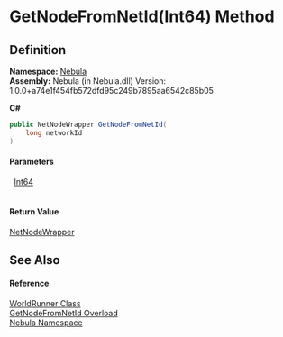 # GetNodeFromNetId(Int64) Method




## Definition
**Namespace:** <a href="N_Nebula">Nebula</a>  
**Assembly:** Nebula (in Nebula.dll) Version: 1.0.0+a74e1f454fb572dfd95c249b7895aa6542c85b05

**C#**
``` C#
public NetNodeWrapper GetNodeFromNetId(
	long networkId
)
```



#### Parameters
<dl><dt>  <a href="https://learn.microsoft.com/dotnet/api/system.int64" target="_blank" rel="noopener noreferrer">Int64</a></dt><dd> </dd></dl>

#### Return Value
<a href="T_Nebula_NetNodeWrapper">NetNodeWrapper</a>

## See Also


#### Reference
<a href="T_Nebula_WorldRunner">WorldRunner Class</a>  
<a href="Overload_Nebula_WorldRunner_GetNodeFromNetId">GetNodeFromNetId Overload</a>  
<a href="N_Nebula">Nebula Namespace</a>  
